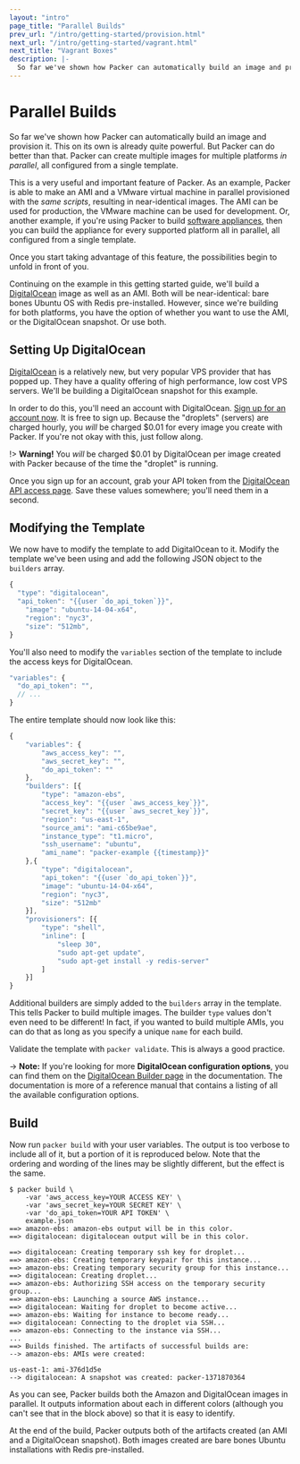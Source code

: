 ```yaml
---
layout: "intro"
page_title: "Parallel Builds"
prev_url: "/intro/getting-started/provision.html"
next_url: "/intro/getting-started/vagrant.html"
next_title: "Vagrant Boxes"
description: |-
  So far we've shown how Packer can automatically build an image and provision it. This on its own is already quite powerful. But Packer can do better than that. Packer can create multiple images for multiple platforms in parallel, all configured from a single template.
---
```


# Parallel Builds

So far we've shown how Packer can automatically build an image and provision it.
This on its own is already quite powerful. But Packer can do better than that.
Packer can create multiple images for multiple platforms _in parallel_, all
configured from a single template.

This is a very useful and important feature of Packer. As an example,
Packer is able to make an AMI and a VMware virtual machine
in parallel provisioned with the _same scripts_, resulting in near-identical
images. The AMI can be used for production, the VMware machine can be used
for development. Or, another example, if you're using Packer to build
[software appliances](http://en.wikipedia.org/wiki/Software_appliance),
then you can build the appliance for every supported platform all in
parallel, all configured from a single template.

Once you start taking advantage of this feature, the possibilities begin
to unfold in front of you.

Continuing on the example in this getting started guide, we'll build
a [DigitalOcean](http://www.digitalocean.com) image as well as an AMI. Both
will be near-identical: bare bones Ubuntu OS with Redis pre-installed.
However, since we're building for both platforms, you have the option of
whether you want to use the AMI, or the DigitalOcean snapshot. Or use both.

## Setting Up DigitalOcean

[DigitalOcean](https://www.digitalocean.com/) is a relatively new, but
very popular VPS provider that has popped up. They have a quality offering
of high performance, low cost VPS servers. We'll be building a DigitalOcean
snapshot for this example.

In order to do this, you'll need an account with DigitalOcean.
[Sign up for an account now](https://www.digitalocean.com/). It is free
to sign up. Because the "droplets" (servers) are charged hourly, you
_will_ be charged $0.01 for every image you create with Packer. If
you're not okay with this, just follow along.

!> **Warning!** You _will_ be charged $0.01 by DigitalOcean per image
created with Packer because of the time the "droplet" is running.

Once you sign up for an account, grab your API token from
the [DigitalOcean API access page](https://cloud.digitalocean.com/settings/applications).
Save these values somewhere; you'll need them in a second.

## Modifying the Template

We now have to modify the template to add DigitalOcean to it. Modify the
template we've been using and add the following JSON object to the `builders`
array.

```javascript
{
  "type": "digitalocean",
  "api_token": "{{user `do_api_token`}}",
	"image": "ubuntu-14-04-x64",
	"region": "nyc3",
	"size": "512mb",
}
```

You'll also need to modify the `variables` section of the template
to include the access keys for DigitalOcean.

```javascript
"variables": {
  "do_api_token": "",
  // ...
}
```

The entire template should now look like this:

```javascript
{
	"variables": {
		"aws_access_key": "",
		"aws_secret_key": "",
		"do_api_token": ""
	},
	"builders": [{
		"type": "amazon-ebs",
		"access_key": "{{user `aws_access_key`}}",
		"secret_key": "{{user `aws_secret_key`}}",
		"region": "us-east-1",
		"source_ami": "ami-c65be9ae",
		"instance_type": "t1.micro",
		"ssh_username": "ubuntu",
		"ami_name": "packer-example {{timestamp}}"
	},{
		"type": "digitalocean",
		"api_token": "{{user `do_api_token`}}",
		"image": "ubuntu-14-04-x64",
		"region": "nyc3",
		"size": "512mb"
	}],
	"provisioners": [{
		"type": "shell",
		"inline": [
			"sleep 30",
			"sudo apt-get update",
			"sudo apt-get install -y redis-server"
		]
	}]
}
```

Additional builders are simply added to the `builders` array in the template.
This tells Packer to build multiple images. The builder `type` values don't
even need to be different! In fact, if you wanted to build multiple AMIs,
you can do that as long as you specify a unique `name` for each build.

Validate the template with `packer validate`. This is always a good practice.

-> **Note:** If you're looking for more **DigitalOcean configuration options**,
you can find them on the
[DigitalOcean Builder page](/docs/builders/digitalocean.html) in the
documentation. The documentation is more of a reference manual that contains a
listing of all the available configuration options.

## Build

Now run `packer build` with your user variables. The output is too verbose to include
all of it, but a portion of it is reproduced below. Note that the ordering
and wording of the lines may be slightly different, but the effect is the
same.

```text
$ packer build \
    -var 'aws_access_key=YOUR ACCESS KEY' \
    -var 'aws_secret_key=YOUR SECRET KEY' \
    -var 'do_api_token=YOUR API TOKEN' \
    example.json
==> amazon-ebs: amazon-ebs output will be in this color.
==> digitalocean: digitalocean output will be in this color.

==> digitalocean: Creating temporary ssh key for droplet...
==> amazon-ebs: Creating temporary keypair for this instance...
==> amazon-ebs: Creating temporary security group for this instance...
==> digitalocean: Creating droplet...
==> amazon-ebs: Authorizing SSH access on the temporary security group...
==> amazon-ebs: Launching a source AWS instance...
==> digitalocean: Waiting for droplet to become active...
==> amazon-ebs: Waiting for instance to become ready...
==> digitalocean: Connecting to the droplet via SSH...
==> amazon-ebs: Connecting to the instance via SSH...
...
==> Builds finished. The artifacts of successful builds are:
--> amazon-ebs: AMIs were created:

us-east-1: ami-376d1d5e
--> digitalocean: A snapshot was created: packer-1371870364
```

As you can see, Packer builds both the Amazon and DigitalOcean images
in parallel. It outputs information about each in different colors
(although you can't see that in the block above) so that it is easy to identify.

At the end of the build, Packer outputs both of the artifacts created
(an AMI and a DigitalOcean snapshot). Both images created are bare bones
Ubuntu installations with Redis pre-installed.
